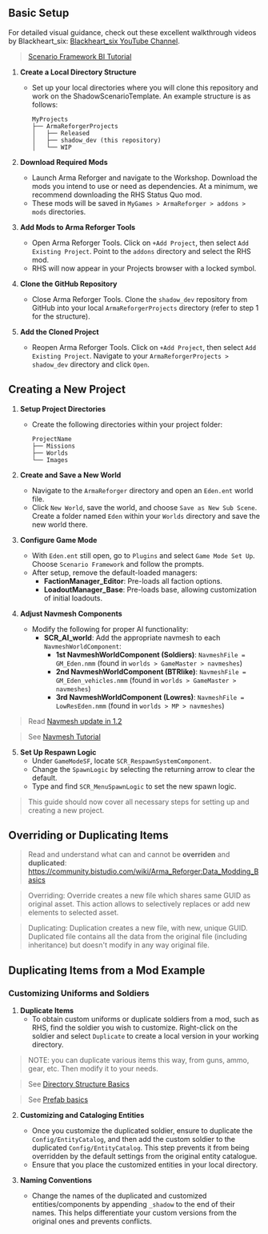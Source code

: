 ## Basic Setup
For detailed visual guidance, check out these excellent walkthrough videos by Blackheart_six: [Blackheart_six YouTube Channel](https://www.youtube.com/@blackheart_six).
> [Scenario Framework BI Tutorial](https://community.bistudio.com/wiki/Arma_Reforger:Scenario_Framework_Setup_Tutorial?useskin=darkvector)
> 

1. **Create a Local Directory Structure**
   - Set up your local directories where you will clone this repository and work on the ShadowScenarioTemplate. An example structure is as follows:
     ```plaintext
     MyProjects
     ├── ArmaReforgerProjects
     │   ├── Released
     │   ├── shadow_dev (this repository)
     │   └── WIP
     ```
2. **Download Required Mods**
   - Launch Arma Reforger and navigate to the Workshop. Download the mods you intend to use or need as dependencies. At a minimum, we recommend downloading the RHS Status Quo mod.
   - These mods will be saved in `MyGames > ArmaReforger > addons > mods` directories.

3. **Add Mods to Arma Reforger Tools**
   - Open Arma Reforger Tools. Click on `+Add Project`, then select `Add Existing Project`. Point to the `addons` directory and select the RHS mod.
   - RHS will now appear in your Projects browser with a locked symbol.

4. **Clone the GitHub Repository**
   - Close Arma Reforger Tools. Clone the `shadow_dev` repository from GitHub into your local `ArmaReforgerProjects` directory (refer to step 1 for the structure).

5. **Add the Cloned Project**
   - Reopen Arma Reforger Tools. Click on `+Add Project`, then select `Add Existing Project`. Navigate to your `ArmaReforgerProjects > shadow_dev` directory and click `Open`.


## Creating a New Project
1. **Setup Project Directories**
   - Create the following directories within your project folder:
     ```plaintext
     ProjectName
     ├── Missions
     ├── Worlds
     └── Images
     ```

2. **Create and Save a New World**
   - Navigate to the `ArmaReforger` directory and open an `Eden.ent` world file.
   - Click `New World`, save the world, and choose `Save as New Sub Scene`. Create a folder named `Eden` within your `Worlds` directory and save the new world there.

3. **Configure Game Mode**
   - With `Eden.ent` still open, go to `Plugins` and select `Game Mode Set Up`. Choose `Scenario Framework` and follow the prompts.
   - After setup, remove the default-loaded managers:
     - **FactionManager_Editor**: Pre-loads all faction options.
     - **LoadoutManager_Base**: Pre-loads base, allowing customization of initial loadouts.

4. **Adjust Navmesh Components**
   - Modify the following for proper AI functionality:
     - **SCR_AI_world**: Add the appropriate navmesh to each `NavmeshWorldComponent`:
       - **1st NavmeshWorldComponent (Soldiers)**: `NavmeshFile = GM_Eden.nmm` (found in `worlds > GameMaster > navmeshes`)
       - **2nd NavmeshWorldComponent (BTRlike)**: `NavmeshFile = GM_Eden_vehicles.nmm` (found in `worlds > GameMaster > navmeshes`)
       - **3rd NavmeshWorldComponent (Lowres)**: `NavmeshFile = LowResEden.nmm` (found in `worlds > MP > navmeshes`)
> Read [Navmesh update in 1.2](https://reforger.armaplatform.com/news/modding-update-june-7-2024) 

> See [Navmesh Tutorial](https://community.bistudio.com/wiki/Arma_Reforger:Navmesh_Tutorial)

5. **Set Up Respawn Logic**
   - Under `GameModeSF`, locate `SCR_RespawnSystemComponent`. 
   - Change the `SpawnLogic` by selecting the returning arrow to clear the default.
   - Type and find `SCR_MenuSpawnLogic` to set the new spawn logic.

> This guide should now cover all necessary steps for setting up and creating a new project.

## Overriding or Duplicating Items
> Read and understand what can and cannot be **overriden** and **duplicated**: https://community.bistudio.com/wiki/Arma_Reforger:Data_Modding_Basics

> Overriding: Override creates a new file which shares same GUID as original asset. This action allows to selectively replaces or add new elements to selected asset. 

> Duplicating: Duplication creates a new file, with new, unique GUID. Duplicated file contains all the data from the original file (including inheritance) but doesn't modify in any way original file. 

## Duplicating Items from a Mod Example 

### Customizing Uniforms and Soldiers

1. **Duplicate Items**
   - To obtain custom uniforms or duplicate soldiers from a mod, such as RHS, find the soldier you wish to customize. Right-click on the soldier and select `Duplicate` to create a local version in your working directory.
> NOTE: you can duplicate various items this way, from guns, ammo, gear, etc. Then modify it to your needs. 

> See [Directory Structure Basics](https://community.bistudio.com/wiki/Arma_Reforger:Directory_Structure)

> See [Prefab basics](https://community.bistudio.com/wiki/Arma_Reforger:Prefabs_Basics?useskin=darkvector)

2. **Customizing and Cataloging Entities**
   - Once you customize the duplicated soldier, ensure to duplicate the `Config/EntityCatalog`, and then add the custom soldier to the duplicated `Config/EntityCatalog`. This step prevents it from being overridden by the default settings from the original entity catalogue.
   - Ensure that you place the customized entities in your local directory.

3. **Naming Conventions**
   - Change the names of the duplicated and customized entities/components by appending `_shadow` to the end of their names. This helps differentiate your custom versions from the original ones and prevents conflicts.


